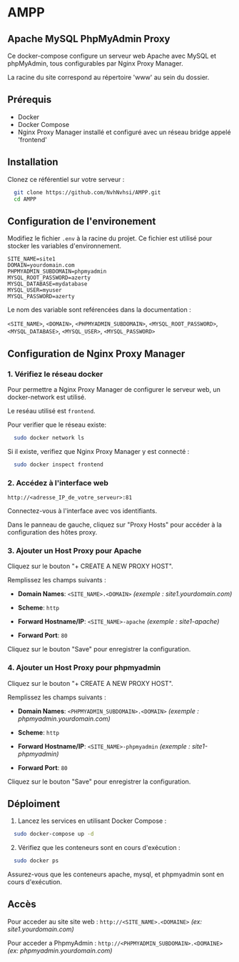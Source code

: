 
# AMPP

## Apache MySQL PhpMyAdmin Proxy

Ce docker-compose configure un serveur web Apache avec MySQL et phpMyAdmin, tous configurables par Nginx Proxy Manager.

La racine du site correspond au répertoire 'www' au sein du dossier.



## Prérequis
- Docker
- Docker Compose
- Nginx Proxy Manager installé et configuré avec un réseau bridge appelé 'frontend'

## Installation

Clonez ce référentiel sur votre serveur :

```bash
  git clone https://github.com/NvhNvhsi/AMPP.git
  cd AMPP
```
    
## Configuration de l'environement

Modifiez le fichier `.env` à la racine du projet. Ce fichier est utilisé pour stocker les variables d'environnement.

   ```env
   SITE_NAME=site1
   DOMAIN=yourdomain.com
   PHPMYADMIN_SUBDOMAIN=phpmyadmin
   MYSQL_ROOT_PASSWORD=azerty
   MYSQL_DATABASE=mydatabase
   MYSQL_USER=myuser
   MYSQL_PASSWORD=azerty
   ```

Le nom des variable sont reférencées dans la documentation :

`<SITE_NAME>`, `<DOMAIN>`, `<PHPMYADMIN_SUBDOMAIN>`, `<MYSQL_ROOT_PASSWORD>`, `<MYSQL_DATABASE>`, `<MYSQL_USER>`, `<MYSQL_PASSWORD>`
## Configuration de Nginx Proxy Manager

###  1. Vérifiez le réseau docker
Pour permettre a Nginx Proxy Manager de configurer le serveur web, un docker-network est utilisé.

Le reséau utilisé est `frontend`.


Pour verifier que le réseau existe:

```bash
  sudo docker network ls
```
Si il existe, verifiez que Nginx Proxy Manager y est connecté :

```bash
  sudo docker inspect frontend
```

###  2. Accédez à l'interface web

`http://<adresse_IP_de_votre_serveur>:81`

Connectez-vous à l'interface avec vos identifiants.

Dans le panneau de gauche, cliquez sur "Proxy Hosts" pour accéder à la configuration des hôtes proxy.


### 3. Ajouter un Host Proxy pour Apache

Cliquez sur le bouton "+ CREATE A NEW PROXY HOST".

Remplissez les champs suivants :

- **Domain Names**: `<SITE_NAME>.<DOMAIN>` *(exemple : site1.yourdomain.com)*

- **Scheme**: `http`

- **Forward Hostname/IP**: `<SITE_NAME>-apache` *(exemple : site1-apache)*

- **Forward Port**: `80`

Cliquez sur le bouton "Save" pour enregistrer la configuration.

###  4. Ajouter un Host Proxy pour phpmyadmin

Cliquez sur le bouton "+ CREATE A NEW PROXY HOST".

Remplissez les champs suivants :

- **Domain Names**: `<PHPMYADMIN_SUBDOMAIN>.<DOMAIN>` *(exemple : phpmyadmin.yourdomain.com)*

- **Scheme**: `http`

- **Forward Hostname/IP**: `<SITE_NAME>-phpmyadmin` *(exemple : site1-phpmyadmin)*

- **Forward Port**: `80`

Cliquez sur le bouton "Save" pour enregistrer la configuration.
## Déploiment

1. Lancez les services en utilisant Docker Compose :

```bash
  sudo docker-compose up -d
```

2. Vérifiez que les conteneurs sont en cours d'exécution :


```bash
  sudo docker ps
```

Assurez-vous que les conteneurs apache, mysql, et phpmyadmin sont en cours d'exécution.

## Accès
Pour acceder au site site web : `http://<SITE_NAME>.<DOMAINE>` *(ex: site1.yourdomain.com)*

Pour acceder a PhpmyAdmin : `http://<PHPMYADMIN_SUBDOMAIN>.<DOMAINE>` *(ex: phpmyadmin.yourdomain.com)*
